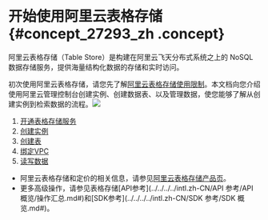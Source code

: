 # 开始使用阿里云表格存储 {#concept_27293_zh .concept}

阿里云表格存储（Table Store）是构建在阿里云飞天分布式系统之上的 NoSQL 数据存储服务，提供海量结构化数据的存储和实时访问。

初次使用阿里云表格存储，请您先了解[阿里云表格存储使用限制](../../../../intl.zh-CN/使用限制/使用限制.md#)。本文档向您介绍使用阿里云管理控制台创建实例、创建数据表、以及管理数据，使您能够了解从创建实例到检索数据的流程。![](http://static-aliyun-doc.oss-cn-hangzhou.aliyuncs.com/assets/img/20262/154019326813726_zh-CN.png)

1.  [开通表格存储服务](intl.zh-CN/快速入门/开通表格存储服务.md#)
2.  [创建实例](intl.zh-CN/快速入门/创建实例.md#)
3.  [创建表](intl.zh-CN/快速入门/创建数据表.md#)
4.  [绑定VPC](intl.zh-CN/快速入门/绑定VPC.md#)
5.  [读写数据](intl.zh-CN/快速入门/读写数据.md#)

-   阿里云表格存储和定价的相关信息，请参见[阿里云表格存储产品页](https://www.alibabacloud.com/product/table-store)。
-   更多高级操作，请参见表格存储[API参考](../../../../intl.zh-CN/API 参考/API 概览/操作汇总.md#)和[SDK参考](../../../../intl.zh-CN/SDK 参考/SDK 概览.md#)。

